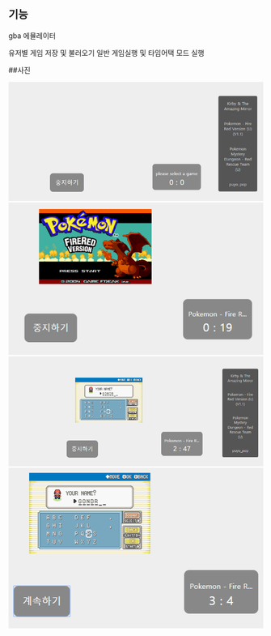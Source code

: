 ## 기능

gba 에뮬레이터

유저별 게임 저장 및 불러오기
일반 게임실행 및 타임어택 모드 실행


##사진

![](https://github.com/taeinchoi9166/lastproject/blob/master/images/1.PNG)
![](https://github.com/taeinchoi9166/lastproject/blob/master/images/2.PNG)
![](https://github.com/taeinchoi9166/lastproject/blob/master/images/3.PNG)
![](https://github.com/taeinchoi9166/lastproject/blob/master/images/4.PNG)
